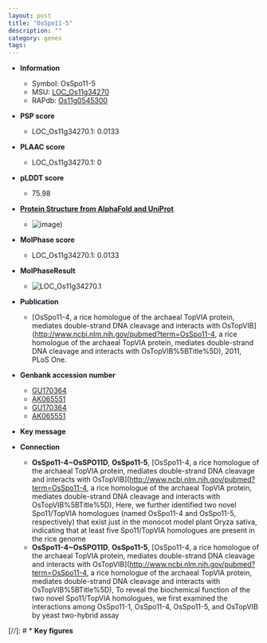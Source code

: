 ```yaml
---
layout: post
title: "OsSpo11-5"
description: ""
category: genes
tags: 
---
```


* **Information**  
    + Symbol: OsSpo11-5  
    + MSU: [LOC_Os11g34270](http://rice.plantbiology.msu.edu/cgi-bin/ORF_infopage.cgi?orf=LOC_Os11g34270)  
    + RAPdb: [Os11g0545300](http://rapdb.dna.affrc.go.jp/viewer/gbrowse_details/irgsp1?name=Os11g0545300)  

* **PSP score**  
    + LOC_Os11g34270.1: 0.0133 

* **PLAAC score**  
    + LOC_Os11g34270.1: 0 

* **pLDDT score**
    + 75.98

* **[Protein Structure from AlphaFold and UniProt](https://www.uniprot.org/uniprotkb/Q0IS94/entry#structure)**
    + ![image](https://ricepsp.github.io/images/Q0/AF-Q0IS94-F1.png))

* **MolPhase score**
    + LOC_Os11g34270.1: 0.0133

* **MolPhaseResult**
    + ![LOC_Os11g34270.1](https://ricepsp.github.io/pictures/LOC_Os11g/LOC_Os11g34270.1.png)

* **Publication**  
    + [OsSpo11-4, a rice homologue of the archaeal TopVIA protein, mediates double-strand DNA cleavage and interacts with OsTopVIB](http://www.ncbi.nlm.nih.gov/pubmed?term=OsSpo11-4, a rice homologue of the archaeal TopVIA protein, mediates double-strand DNA cleavage and interacts with OsTopVIB%5BTitle%5D), 2011, PLoS One.

* **Genbank accession number**  
    + [GU170364](http://www.ncbi.nlm.nih.gov/nuccore/GU170364)
    + [AK065551](http://www.ncbi.nlm.nih.gov/nuccore/AK065551)
    + [GU170364](http://www.ncbi.nlm.nih.gov/nuccore/GU170364)
    + [AK065551](http://www.ncbi.nlm.nih.gov/nuccore/AK065551)

* **Key message**  

* **Connection**  
    + __OsSpo11-4~OsSPO11D__, __OsSpo11-5__, [OsSpo11-4, a rice homologue of the archaeal TopVIA protein, mediates double-strand DNA cleavage and interacts with OsTopVIB](http://www.ncbi.nlm.nih.gov/pubmed?term=OsSpo11-4, a rice homologue of the archaeal TopVIA protein, mediates double-strand DNA cleavage and interacts with OsTopVIB%5BTitle%5D), Here, we further identified two novel Spo11/TopVIA homologues (named OsSpo11-4 and OsSpo11-5, respectively) that exist just in the monocot model plant Oryza sativa, indicating that at least five Spo11/TopVIA homologues are present in the rice genome
    + __OsSpo11-4~OsSPO11D__, __OsSpo11-5__, [OsSpo11-4, a rice homologue of the archaeal TopVIA protein, mediates double-strand DNA cleavage and interacts with OsTopVIB](http://www.ncbi.nlm.nih.gov/pubmed?term=OsSpo11-4, a rice homologue of the archaeal TopVIA protein, mediates double-strand DNA cleavage and interacts with OsTopVIB%5BTitle%5D), To reveal the biochemical function of the two novel Spo11/TopVIA homologues, we first examined the interactions among OsSpo11-1, OsSpo11-4, OsSpo11-5, and OsTopVIB by yeast two-hybrid assay

[//]: # * **Key figures**  


